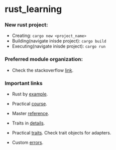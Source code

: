 # rust_learning
### New rust project:
* Creating: `cargo new <project_name>`
* Building(navigate inisde project): `cargo build`
* Executing(navigate inisde project): `cargo run`

### Preferred module organization:
* Check the stackoverflow [link](https://stackoverflow.com/a/68972967/5739950).

### Important links

* Rust by [example](https://doc.rust-lang.org/rust-by-example/index.html).
* Practical [course](https://rust-classes.com/preface.html).
* Master [reference](https://doc.rust-lang.org/book/title-page.html).

* Traits in [details](https://doc.rust-lang.org/book/ch10-02-traits.html).
* Practical [traits](https://learning-rust.github.io/docs/impls-and-traits/). Check trait objects for adapters.
* Custom [errors](https://learning-rust.github.io/docs/e7.custom_error_types.html).
